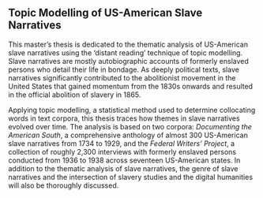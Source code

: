 ## Topic Modelling of US-American Slave Narratives
This master’s thesis is dedicated to the thematic analysis of US-American slave narratives using the ‘distant reading’ technique of topic modelling. Slave narratives are mostly autobiographic accounts of formerly enslaved persons who detail their life in bondage. As deeply political texts, slave narratives significantly contributed to the abolitionist movement in the United States that gained momentum from the 1830s onwards and resulted in the official abolition of slavery in 1865. 

Applying topic modelling, a statistical method used to determine collocating words in text corpora, this thesis traces how themes in slave narratives evolved over time. The analysis is based on two corpora: _Documenting the American South_, a comprehensive anthology of almost 300 US-American slave narratives from 1734 to 1929, and the _Federal Writers’ Project_, a collection of roughly 2,300 interviews with formerly enslaved persons conducted from 1936 to 1938 across seventeen US-American states. In addition to the thematic analysis of slave narratives, the genre of slave narratives and the intersection of slavery studies and the digital humanities will also be thoroughly discussed. 
